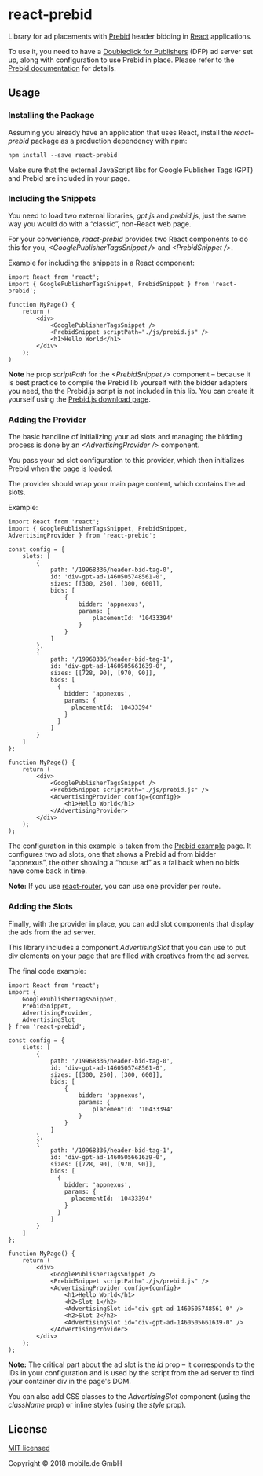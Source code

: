 # react-prebid

Library for ad placements with [Prebid](http://prebid.org) header bidding in [React](https://reactjs.org) applications.

To use it, you need to have a [Doubleclick for Publishers](https://www.google.com/intl/en/doubleclick/publishers/welcome/) 
(DFP) ad server set up, along with configuration to use Prebid in place. Please refer to the 
[Prebid documentation](http://prebid.org/overview/intro.html) for details.

## Usage

### Installing the Package

Assuming you already have an application that uses React, install the *react-prebid* package as a production dependency
with npm:

    npm install --save react-prebid

Make sure that the external JavaScript libs for Google Publisher Tags (GPT) and Prebid are included in your page.

### Including the Snippets

You need to load two external libraries, *gpt.js* and *prebid.js*, just the same way you would do with a “classic”, 
non-React web page.

For your convenience, *react-prebid* provides two React components to do this for you, *&lt;GooglePublisherTagsSnippet /&gt;*
and *&lt;PrebidSnippet /&gt;*.

Example for including the snippets in a React component:

    import React from 'react';
    import { GooglePublisherTagsSnippet, PrebidSnippet } from 'react-prebid';
    
    function MyPage() {
        return (
            <div>
                <GooglePublisherTagsSnippet />
                <PrebidSnippet scriptPath="./js/prebid.js" />
                <h1>Hello World</h1>
            </div>
        );
    )

**Note** he prop *scriptPath* for the *&lt;PrebidSnippet /&gt;* component – because it is best practice to compile the
Prebid lib yourself with the bidder adapters you need, the the Prebid.js script is not included in this lib. You can
create it yourself using the [Prebid.js download page](http://prebid.org/download.html).

### Adding the Provider

The basic handline of initializing your ad slots and managing the bidding process is done by an 
*&lt;AdvertisingProvider /&gt;* component.

You pass your ad slot configuration to this provider, which then initializes Prebid when the page is loaded.

The provider should wrap your main page content, which contains the ad slots. 

Example:

    import React from 'react';
    import { GooglePublisherTagsSnippet, PrebidSnippet, AdvertisingProvider } from 'react-prebid';
    
    const config = {
        slots: [
            {
                path: '/19968336/header-bid-tag-0',
                id: 'div-gpt-ad-1460505748561-0',
                sizes: [[300, 250], [300, 600]],
                bids: [
                    {
                        bidder: 'appnexus',
                        params: {
                            placementId: '10433394'
                        }
                    }
                ]
            },
            {
                path: '/19968336/header-bid-tag-1',
                id: 'div-gpt-ad-1460505661639-0',
                sizes: [[728, 90], [970, 90]],
                bids: [
                  {
                    bidder: 'appnexus',
                    params: {
                      placementId: '10433394'
                    }
                  }
                ]
            }
        ]
    };
    
    function MyPage() {
        return (
            <div>
                <GooglePublisherTagsSnippet />
                <PrebidSnippet scriptPath="./js/prebid.js" />
                <AdvertisingProvider config={config}>
                    <h1>Hello World</h1>
                </AdvertisingProvider>
            </div>
        );
    );
    
The configuration in this example is taken from the [Prebid example](http://prebid.org/dev-docs/examples/basic-example.html) 
page. It configures two ad slots, one that shows a Prebid ad from bidder “appnexus”, the other showing a “house ad” as a 
fallback when no bids have come back in time.

**Note:** If you use [react-router](https://github.com/ReactTraining/react-router), you can use one provider per route.

### Adding the Slots

Finally, with the provider in place, you can add slot components that display the ads from the ad server.

This library includes a component *AdvertisingSlot* that you can use to put div elements on your page that are filled with
creatives from the ad server.

The final code example:

    import React from 'react';
    import {
        GooglePublisherTagsSnippet,
        PrebidSnippet,
        AdvertisingProvider,
        AdvertisingSlot
    } from 'react-prebid';
    
    const config = {
        slots: [
            {
                path: '/19968336/header-bid-tag-0',
                id: 'div-gpt-ad-1460505748561-0',
                sizes: [[300, 250], [300, 600]],
                bids: [
                    {
                        bidder: 'appnexus',
                        params: {
                            placementId: '10433394'
                        }
                    }
                ]
            },
            {
                path: '/19968336/header-bid-tag-1',
                id: 'div-gpt-ad-1460505661639-0',
                sizes: [[728, 90], [970, 90]],
                bids: [
                  {
                    bidder: 'appnexus',
                    params: {
                      placementId: '10433394'
                    }
                  }
                ]
            }
        ]
    };
    
    function MyPage() {
        return (
            <div>
                <GooglePublisherTagsSnippet />
                <PrebidSnippet scriptPath="./js/prebid.js" />
                <AdvertisingProvider config={config}>
                    <h1>Hello World</h1>
                    <h2>Slot 1</h2>
                    <AdvertisingSlot id="div-gpt-ad-1460505748561-0" />
                    <h2>Slot 2</h2>
                    <AdvertisingSlot id="div-gpt-ad-1460505661639-0" />
                </AdvertisingProvider>
            </div>
        );
    );
    
**Note:** The critical part about the ad slot is the *id* prop – it corresponds to the IDs in your configuration and 
is used by the script from the ad server to find your container div in the page's DOM.

You can also add CSS classes to the *AdvertisingSlot* component (using the *className* prop) or inline styles (using
the *style* prop).

## License

[MIT licensed](LICENSE)

Copyright © 2018 mobile.de GmbH

